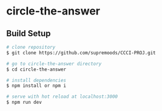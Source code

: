 # circle-the-answer

## Build Setup

```bash
# clone repository
$ git clone https://github.com/supremoods/CCCI-PROJ.git

# go to circle-the-answer directory
$ cd circle-the-answer

# install dependencies
$ npm install or npm i

# serve with hot reload at localhost:3000
$ npm run dev
```
